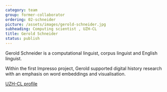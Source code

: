 ```yaml
---
category: team
group: former-collaborator
ordering: 02-schneider
picture: /assets/images/gerold-schneider.jpg
subheading: Computing scientist , UZH-CL
title: Gerold Schneider
status: publish
---
```


Gerold Schneider is a computational linguist, corpus linguist and English linguist.

Within the first Impresso project, Gerold supported digital history research with an emphasis on word embeddings and visualisation.

[UZH-CL profile](https://www.cl.uzh.ch/de/people/team/compling/gschneid.html)
